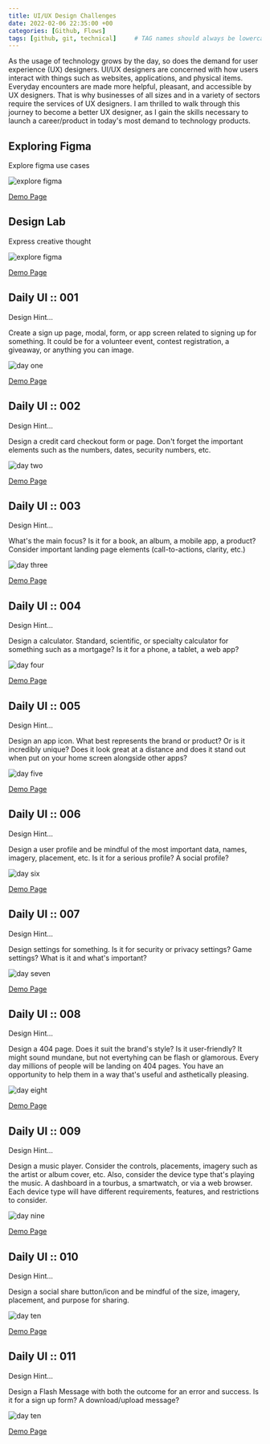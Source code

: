 ```yaml
---
title: UI/UX Design Challenges
date: 2022-02-06 22:35:00 +00
categories: [Github, Flows]
tags: [github, git, technical]     # TAG names should always be lowercase
---
```


As the usage of technology grows by the day, so does the demand for user experience (UX) designers. UI/UX designers are concerned with how users interact with things such as websites, applications, and physical items. Everyday encounters are made more helpful, pleasant, and accessible by UX designers. That is why businesses of all sizes and in a variety of sectors require the services of UX designers. I am thrilled to walk through this journey to become a better UX designer, as I gain the skills necessary to launch a career/product in today's most demand to technology products.

## Exploring Figma

Explore figma use cases

![explore figma](/assets/img/explore-ideas-thumbnail.png)

[Demo Page](https://www.figma.com/proto/77OOsodMeRR5v2jWava5XS/Explore-Ideas?node-id=7%3A53&viewport=241%2C48%2C0.78&scaling=scale-down&page-id=7%3A52&starting-point-node-id=7%3A53)

## Design Lab

Express creative thought

![explore figma](/assets/img/try-design-thumbnail.png)

[Demo Page](https://www.figma.com/proto/Yu59kYFKqrhHKheOJMXEok/trydesignlab?node-id=6%3A79&viewport=241%2C48%2C0.31&scaling=scale-down&page-id=0%3A1&starting-point-node-id=1%3A2)

## Daily UI :: 001

Design Hint...

Create a sign up page, modal, form, or app screen related to signing up for
something. It could be for a volunteer event, contest registration, a giveaway, or
anything you can image.

![day one](/assets/img/sign-up-thumbnail.png)

[Demo Page](https://www.figma.com/proto/epNwbRzfjz3YaW6U3ejsYa/Daily-UI-::-001?node-id=4%3A27&viewport=241%2C48%2C1&scaling=scale-down&page-id=0%3A1%3Ffuid%3D901914268454600757)

## Daily UI :: 002

Design Hint...

Design a credit card checkout form or page. Don't forget the important elements such as the numbers, dates, security numbers, etc.

![day two](/assets/img/credit-card-thumbnail.png)

[Demo Page](https://www.figma.com/proto/hysPrmu6ODKCRYRfJwTaJt/Daily-UI-::-002?node-id=12%3A27&viewport=241%2C48%2C1&scaling=scale-down&page-id=0%3A1%3Ffuid%3D901914268454600757)

## Daily UI :: 003

Design Hint...

What's the main focus? Is it for a book, an album, a mobile app, a product? Consider important landing page elements (call-to-actions, clarity, etc.)

![day three](/assets/img/landing-page-thumbnail.png)

[Demo Page](https://www.figma.com/proto/seRcwT8zDtyeE2XmGehxzc/Daily-UI-::-003?node-id=5%3A17&viewport=241%2C48%2C0.4&scaling=min-zoom&page-id=0%3A1%3Ffuid%3D901914268454600757)

## Daily UI :: 004

Design Hint...

Design a calculator. Standard, scientific, or specialty calculator for something such as a mortgage? Is it for a phone, a tablet, a web app?

![day four](/assets/img/calculator-thumbnail.png)

[Demo Page](https://www.figma.com/proto/9v1RHwmqOnTJPihWDypGFb/Daily-UI-::-004?node-id=1%3A2&viewport=241%2C48%2C1&scaling=scale-down&page-id=0%3A1%3Ffuid%3D901914268454600757)

## Daily UI :: 005

Design Hint...

Design an app icon. What best represents the brand or product? Or is it incredibly unique? Does it look great at a distance and does it stand out when put on your home screen alongside other apps?

![day five](/assets/img/app-icon-thumbnail.png)

[Demo Page](https://www.figma.com/proto/b3BBFaRQ3HSA9ZwI2ITGR0/Daily-UI-%3A%3A-005?node-id=8%3A42&viewport=241%2C48%2C0.74&scaling=contain&page-id=0%3A1%3Ffuid%3D901914268454600757)

## Daily UI :: 006

Design Hint...

Design a user profile and be mindful of the most important data, names, imagery, placement, etc. Is it for a serious profile? A social profile?

![day six](/assets/img/user-profile-thumbnail.png)

[Demo Page](https://www.figma.com/proto/R2PqHmGr5EQQuVzT1Wgnok/Daily-UI-%3A%3A-006?node-id=1%3A2&viewport=241%2C48%2C1&scaling=scale-down&page-id=0%3A1%3Ffuid%3D901914268454600757)

## Daily UI :: 007

Design Hint...

Design settings for something. Is it for security or privacy settings? Game settings? What is it and what's important?

![day seven](/assets/img/settings-thumbnail.png)

[Demo Page](https://www.figma.com/proto/RfPmgbbeOzwhGgdLtxESIg/Daily-UI-%3A%3A-007?node-id=20%3A37&viewport=241%2C48%2C1&scaling=min-zoom&page-id=0%3A1%3Ffuid%3D901914268454600757)

## Daily UI :: 008

Design Hint...

Design a 404 page. Does it suit the brand's style? Is it user-friendly? It might sound mundane, but not evertyhing can be flash or glamorous. Every day millions of people will be landing on 404 pages. You have an opportunity to help them in a way that's useful and asthetically pleasing.

![day eight](/assets/img/error-404-thumbnail.png)

[Demo Page](https://www.figma.com/proto/Vdi5PzPEBmkjpX0eaFTsF9/Daily-UI-%3A%3A-008?node-id=8%3A56&viewport=241%2C48%2C1&scaling=scale-down&page-id=0%3A1%3Ffuid%3D901914268454600757)

## Daily UI :: 009

Design Hint...

Design a music player. Consider the controls, placements, imagery such as the artist or album cover, etc. Also, consider the device type that's playing the music. A dashboard in a tourbus, a smartwatch, or via a web browser. Each device type will have different requirements, features, and restrictions to consider.

![day nine](/assets/img/music-player-thumbnail.png)

[Demo Page](https://www.figma.com/proto/MWmmqYDMUMFboVXyzHgdJn/Daily-UI-%3A%3A-009?node-id=2%3A2&viewport=241%2C48%2C1&scaling=scale-down&page-id=0%3A1%3Ffuid%3D901914268454600757)

## Daily UI :: 010

Design Hint...

Design a social share button/icon and be mindful of the size, imagery, placement, and purpose for sharing.

![day ten](/assets/img/social-share-thumbnail.png)

[Demo Page](https://www.figma.com/proto/NKwvmYSIwV8sggoSJ1406W/Daily-UI-%3A%3A-010?node-id=2%3A255&viewport=241%2C48%2C1&scaling=min-zoom&page-id=0%3A1%3Ffuid%3D901914268454600757)

## Daily UI :: 011

Design Hint...

Design a Flash Message with both the outcome for an error and success. Is it for a sign up form? A download/upload message?

![day ten](/assets/img/flash-message-thumbnail.png)

[Demo Page](https://www.figma.com/proto/NKwvmYSIwV8sggoSJ1406W/Daily-UI-%3A%3A-010?node-id=2%3A255&viewport=241%2C48%2C1&scaling=min-zoom&page-id=0%3A1%3Ffuid%3D901914268454600757)

